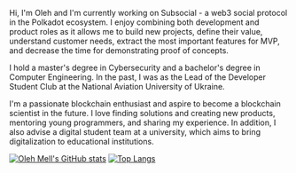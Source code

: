 Hi, I'm Oleh and I'm currently working on Subsocial - a web3 social protocol in the Polkadot ecosystem. I enjoy combining both development and product roles as it allows me to build new projects, define their value, understand customer needs, extract the most important features for MVP, and decrease the time for demonstrating proof of concepts.

I hold a master's degree in Cybersecurity and a bachelor's degree in Computer Engineering. In the past, I was as the Lead of the Developer Student Club at the National Aviation University of Ukraine.

I'm a passionate blockchain enthusiast and aspire to become a blockchain scientist in the future. I love finding solutions and creating new products, mentoring young programmers, and sharing my experience. In addition, I also advise a digital student team at a university, which aims to bring digitalization to educational institutions.

[![Oleh Mell's GitHub stats](https://github-readme-stats.vercel.app/api?username=olehmell&theme=ligth&show_icons=true&count_private=true&hide_title=true)](https://github.com/olehmell/olehmell)
[![Top Langs](https://github-readme-stats.vercel.app/api/top-langs/?username=olehmell&layout=compact&theme=ligth)](https://github.com/olehmell?tab=repositories)

